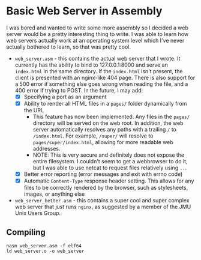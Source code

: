 # Basic Web Server in Assembly

I was bored and wanted to write some more assembly so I decided a web server would be a pretty interesting thing to write. I was able to learn how web servers actually work at an operating system level which I've never actually bothered to learn, so that was pretty cool.

- `web_server.asm` - this contains the actual web server that I wrote. It currently has the ability to bind to 127.0.0.1:8000 and serve an `index.html` in the same directory. If the `index.html` isn't present, the client is presented with an nginx-like 404 page. There is also support for a 500 error if something else goes wrong when reading the file, and a 400 error if trying to POST. In the future, I may add:
  - [x] Specifying a port as an argument
  - [x] Ability to render all HTML files in a `pages/` folder dynamically from the URL
    - This feature has now been implemented. Any files in the `pages/` directory will be served on the web root. In addition, the web server automatically resolves any paths with a trailing `/` to `/index.html`. For example, `/super/` will resolve to `pages/super/index.html`, allowing for more readable web addresses.
    - NOTE: This is very secure and definitely does not expose the entire filesystem. I couldn't seem to get a webbrowser to do it, but I was able to use netcat to request files relatively using `..`.
  - [x] Better error reporting (error messages and exit with errno code)
  - [x] Automatic `Content-Type` response header setting. This allows for any files to be correctly rendered by the browser, such as stylesheets, images, or anything else
- `web_server_better.asm` - this contains a super cool and super complex web server that just runs `nginx`, as suggested by a member of the JMU Unix Users Group.

## Compiling

```properties
nasm web_server.asm -f elf64
ld web_server.o -o web_server
```

